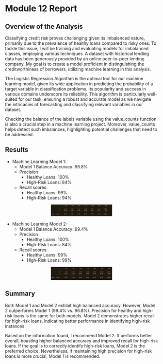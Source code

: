 # Module 12 Report

## Overview of the Analysis

Classifying credit risk proves challenging given its imbalanced nature, primarily due to the prevalence of healthy loans compared to risky ones. To tackle this issue, I will be training and evaluating models for imbalanced classes, employing various techniques. A dataset with historical lending data has been generously provided by an online peer-to-peer lending company. My goal is to create a model proficient in distinguishing the creditworthiness of borrowers, utilizing machine learning in this analysis.

The Logistic Regression Algorithm is the optimal tool for our machine learning model, given its wide application in predicting the probability of a target variable in classification problems. Its popularity and success in various domains underscore its reliability. This algorithm is particularly well-suited for our task, ensuring a robust and accurate model as we navigate the intricacies of forecasting and classifying relevant variables in our dataset.

Checking the balance of the labels variable using the value_counts function is also a crucial step in a machine learning project. Moreover, value_counts helps detect such imbalances, highlighting potential challenges that need to be addressed.

## Results

* Machine Learning Model 1:
  * Model 1 Balance Accuracy: 96.8%
  * Precision
    * Healthy Loans: 100%
    * High-Risk Loans: 84%
  * Recall scores: 
    * Healthy Loans: 99%
    * High-Risk Loans: 94%

<p align="center">
<img src = Images/classification1.png width =40% height 30%=/>
</p>



* Machine Learning Model 2:
  * Model 1 Balance Accuracy: 99.4%
  * Precision
    * Healthy Loans: 100%
    * High-Risk Loans: 84%
  * Recall scores: 
    * Healthy Loans: 99%
    * High-Risk Loans: 99%

<p align="center">
<img src = Images/classification2.png width =40% height 30%=/>
</p>

## Summary

Both Model 1 and Model 2 exhibit high balanced accuracy. However, Model 2 outperforms Model 1 (99.4% vs. 96.8%). Precision for healthy and high-risk loans is the same for both models. Model 2 demonstrates higher recall for high-risk loans, indicating better performance in identifying high-risk instances.

Based on the information found, I recommend Model 2. It performs better overall, boasting higher balanced accuracy and improved recall for high-risk loans. If the goal is to correctly identify high-risk loans, Model 2 is the preferred choice. Nevertheless, if maintaining high precision for high-risk loans is more crucial, Model 1 is recommended.

